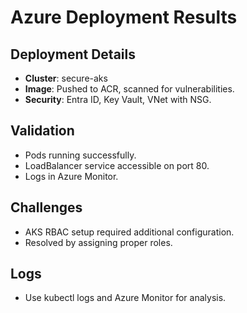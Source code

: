 # Azure Deployment Results

## Deployment Details
- **Cluster**: secure-aks
- **Image**: Pushed to ACR, scanned for vulnerabilities.
- **Security**: Entra ID, Key Vault, VNet with NSG.

## Validation
- Pods running successfully.
- LoadBalancer service accessible on port 80.
- Logs in Azure Monitor.

## Challenges
- AKS RBAC setup required additional configuration.
- Resolved by assigning proper roles.

## Logs
- Use kubectl logs and Azure Monitor for analysis.
